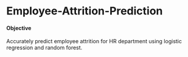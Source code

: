 # Employee-Attrition-Prediction
#### Objective
Accurately predict employee attrition for HR department using logistic regression and random forest.
